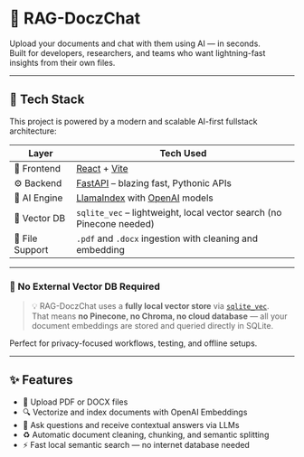 # 🧠 RAG-DoczChat

Upload your documents and chat with them using AI — in seconds.  
Built for developers, researchers, and teams who want lightning-fast insights from their own files.

---

## 🚀 Tech Stack

This project is powered by a modern and scalable AI-first fullstack architecture:

| Layer     | Tech Used                       |
|-----------|----------------------------------|
| 🧩 Frontend  | [React](https://react.dev) + [Vite](https://vitejs.dev) |
| ⚙️ Backend   | [FastAPI](https://fastapi.tiangolo.com) – blazing fast, Pythonic APIs |
| 🧠 AI Engine | [LlamaIndex](https://www.llamaindex.ai/) with [OpenAI](https://platform.openai.com) models |
| 💾 Vector DB | `sqlite_vec` – lightweight, local vector search (no Pinecone needed) |
| 📄 File Support | `.pdf` and `.docx` ingestion with cleaning and embedding |

---

### 🧘 No External Vector DB Required

> 💡 RAG-DoczChat uses a **fully local vector store** via [`sqlite_vec`](https://github.com/asg017/sqlite-vss).  
> That means **no Pinecone, no Chroma, no cloud database** — all your document embeddings are stored and queried directly in SQLite.

Perfect for privacy-focused workflows, testing, and offline setups.

---

## ✨ Features

- 📄 Upload PDF or DOCX files
- 🔍 Vectorize and index documents with OpenAI Embeddings
- 💬 Ask questions and receive contextual answers via LLMs
- ♻️ Automatic document cleaning, chunking, and semantic splitting
- ⚡ Fast local semantic search — no internet database needed
